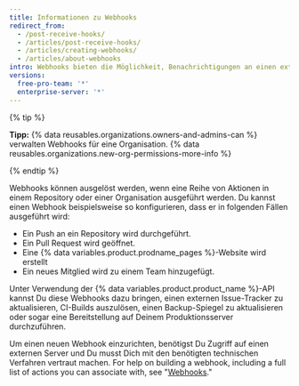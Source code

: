 ```yaml
---
title: Informationen zu Webhooks
redirect_from:
  - /post-receive-hooks/
  - /articles/post-receive-hooks/
  - /articles/creating-webhooks/
  - /articles/about-webhooks
intro: Webhooks bieten die Möglichkeit, Benachrichtigungen an einen externen Webserver zu senden, wenn bestimmte Aktionen in einem Repository oder in einer Organisation auftreten.
versions:
  free-pro-team: '*'
  enterprise-server: '*'
---
```


{% tip %}

**Tipp:** {% data reusables.organizations.owners-and-admins-can %} verwalten Webhooks für eine Organisation. {% data reusables.organizations.new-org-permissions-more-info %}

{% endtip %}

Webhooks können ausgelöst werden, wenn eine Reihe von Aktionen in einem Repository oder einer Organisation ausgeführt werden. Du kannst einen Webhook beispielsweise so konfigurieren, dass er in folgenden Fällen ausgeführt wird:

* Ein Push an ein Repository wird durchgeführt.
* Ein Pull Request wird geöffnet.
* Eine {% data variables.product.prodname_pages %}-Website wird erstellt
* Ein neues Mitglied wird zu einem Team hinzugefügt.

Unter Verwendung der {% data variables.product.product_name %}-API kannst Du diese Webhooks dazu bringen, einen externen Issue-Tracker zu aktualisieren, CI-Builds auszulösen, einen Backup-Spiegel zu aktualisieren oder sogar eine Bereitstellung auf Deinem Produktionsserver durchzuführen.

Um einen neuen Webhook einzurichten, benötigst Du Zugriff auf einen externen Server und Du musst Dich mit den benötigten technischen Verfahren vertraut machen. For help on building a webhook, including a full list of actions you can associate with, see "[Webhooks](/webhooks)."
